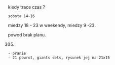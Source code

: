 kiedy trace czas ? 

    sobota 14-16

miedzy 18 - 23
w weekendy, miedzy 9 -23. 

powod brak planu. 

0305.
    - pranie
    - 21 powrot, giants sets, rysunek jej na 21x15